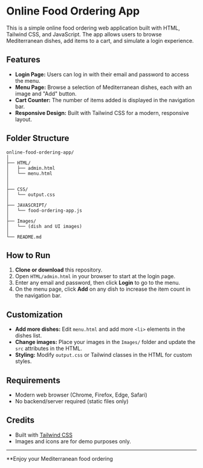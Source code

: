 # Online Food Ordering App

This is a simple online food ordering web application built with HTML, Tailwind CSS, and JavaScript. The app allows users to browse Mediterranean dishes, add items to a cart, and simulate a login experience.

## Features

- **Login Page:** Users can log in with their email and password to access the menu.
- **Menu Page:** Browse a selection of Mediterranean dishes, each with an image and "Add" button.
- **Cart Counter:** The number of items added is displayed in the navigation bar.
- **Responsive Design:** Built with Tailwind CSS for a modern, responsive layout.

## Folder Structure

```
online-food-ordering-app/
│
├── HTML/
│   ├── admin.html
│   └── menu.html
│   
│
├── CSS/
│   └── output.css
│
├── JAVASCRIPT/
│   └── food-ordering-app.js
│
├── Images/
│   └── (dish and UI images)
│
└── README.md
```

## How to Run

1. **Clone or download** this repository.
2. Open `HTML/admin.html` in your browser to start at the login page.
3. Enter any email and password, then click **Login** to go to the menu.
4. On the menu page, click **Add** on any dish to increase the item count in the navigation bar.

## Customization

- **Add more dishes:** Edit `menu.html` and add more `<li>` elements in the dishes list.
- **Change images:** Place your images in the `Images/` folder and update the `src` attributes in the HTML.
- **Styling:** Modify `output.css` or Tailwind classes in the HTML for custom styles.

## Requirements

- Modern web browser (Chrome, Firefox, Edge, Safari)
- No backend/server required (static files only)

## Credits

- Built with [Tailwind CSS](https://tailwindcss.com/)
- Images and icons are for demo purposes only.

---

**Enjoy your Mediterranean food ordering
